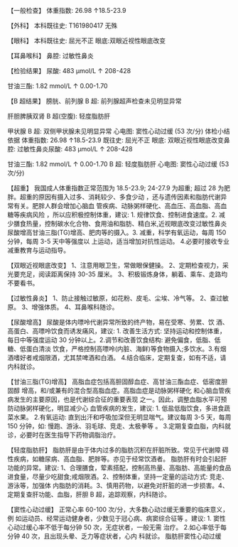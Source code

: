 ﻿【一般检查】 体重指数: 26.98 ↑18.5-23.9

【外科】 本科既往史: T161980417 无殊

【眼科】 本科既往史: 屈光不正 眼底:双眼近视性眼底改变

【耳鼻喉科】 鼻腔: 过敏性鼻炎

【检验结果】 尿酸: 483 μmol/L ↑ 208-428

甘油三酯: 1.82 mmol/L ↑ 0.00-1.70

【B 超结果】 膀胱、前列腺 B 超: 前列腺超声检查未见明显异常

肝胆脾胰双肾 B 超(空腹): 轻度脂肪肝

甲状腺 B 超: 双侧甲状腺未见明显异常 心电图: 窦性心动过缓 (53 次/分) 体检小结依据 体重指数: 26.98 ↑18.5-23.9 既往史: 屈光不正 眼底: 双眼近视性眼底改变鼻腔: 过敏性鼻炎尿酸: 483 μmol/L ↑ 208-428

甘油三酯: 1.82 mmol/L ↑ 0.00-1.70 B 超: 轻度脂肪肝 心电图: 窦性心动过缓 (53 次/分)

【超重】 我国成人体重指数正常范围为 18.5-23.9; 24-27.9 为超重; 超过 28 为肥胖。超重的原因有摄入过多、消耗较少、多食少动 ，还与遗传因素和脂肪代谢异常有关。肥胖人群会增加心脑血 管疾病、动脉粥样硬化、高血压、高血脂、高血糖等疾病风险 ，所以应积极控制体重，建议: 1. 规律饮食、控制进食速度。2. 减少膳食热量，控制碳水化合物、食用油和脂肪、精白米,近视眼底改变过敏性鼻炎尿酸增高甘油三脂(TG)增高、肥肉等的摄入。3. 减重，科学有氧运动，每周 150 分钟，每周 3-5 天中等强度以 上运动，适当增加对抗性运动。 4.必要时接收专业减重教育与运动指导。

【双眼近视眼底改变】 1、注意用眼卫生，常做眼保健操。 2、定期检查视力，采光要充足，阅读距离保持 30-35 厘米。 3、积极锻炼身体，躺着、乘车、走路均不要看书。

【过敏性鼻炎】 1、防止接触过敏原，如花粉、皮毛、尘埃、冷气等。 2、查过敏原。 3、增强体质。 4、耳鼻喉科随诊。

【尿酸增高】 尿酸是体内嘌呤代谢异常所致的终产物，易在受寒、劳累、饮 酒、高蛋白、高嘌呤饮食而诱发痛风，建议: 1. 改善生活方式: 坚持运动和控制体重，每日中等强度运动 30 分钟以上。2.调节和改善饮食结构: 避免偏食，低脂、低糖、低蛋白清淡 饮食，严格控制高嘌呤(内脏、海鲜)等食物摄入;多饮水。3.有烟酒嗜好者戒烟限酒，尤其禁啤酒和白酒。 4.结合临床，定期复查，如有不适，请内科就诊。

【甘油三脂(TG)增高】 高脂血症包括高胆固醇血症、高甘油三酯血症、低密度胆固醇 增高，和/或兼有的混合型高脂血症。高脂血症是动脉粥样硬化 和心脑血管疾病发生的主要原因，也是代谢综合征的重要表现 之一。因此，调整血脂水平可预防动脉粥样硬化，明显减少心 血管疾病的发生，建议: 1. 低盐低脂饮食，多进食蔬菜水果。 2.有氧运动: 直到出汗和呼吸加深但无明显喘气。建议每周 3-5 天，每周 150 分钟，如: 慢跑、游泳、羽毛球、竞走、太极拳等 。 3.定期复查血脂，内科就诊，必要时在医生指导下药物调脂治疗。

【轻度脂肪肝】 脂肪肝是由于体内过多的脂肪沉积在肝脏所致。常见于代谢障 碍性疾病，如糖尿病、高血脂、肥胖等。亦见于经常饮酒者。 脂肪肝有时会引起肝功能的异常。建议: 1、合理膳食，荤素搭配，控制高热量、高脂肪、高能量的食品 进食量，尽量少吃甜食;戒烟限酒。2、控制体重，坚持一定量的运动方式: 竞走、游泳等，加强体 内脂肪的消耗。3、慎用药物，以避免对肝脏的进一步损害。4、定期复查肝功能、血脂，肝胆 B 超，追踪观察，内科随诊。

【窦性心动过缓】 正常心率 60-100 次/分，大多数心动过缓无重要的临床意义，例 如运动员、经常运动健身者，少数见于冠心病、病窦综合征等 。建议: 1. 窦性心动过缓心率不低于每分钟 50 次，无症状者，一般无需 治疗。 2.如心率低于每分钟 40 次，且出现头晕、乏力等症状者，心内 科就诊。 脂肪肝窦性心动过缓
